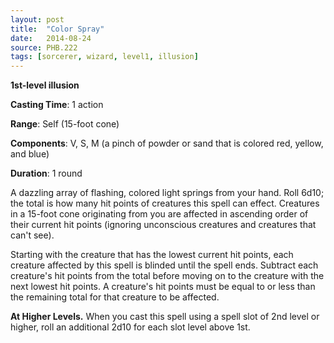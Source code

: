 ```yaml
---
layout: post
title:  "Color Spray"
date:   2014-08-24
source: PHB.222
tags: [sorcerer, wizard, level1, illusion]
---
```


**1st-level illusion**

**Casting Time**: 1 action

**Range**: Self (15-foot cone)

**Components**: V, S, M (a pinch of powder or sand that is colored red, yellow, and blue)

**Duration**: 1 round

A dazzling array of flashing, colored light springs from your hand. Roll 6d10; the total is how many hit points of creatures this spell can effect. Creatures in a 15-foot cone originating from you are affected in ascending order of their current hit points (ignoring unconscious creatures and creatures that can't see).

Starting with the creature that has the lowest current hit points, each creature affected by this spell is blinded until the spell ends. Subtract each creature's hit points from the total before moving on to the creature with the next lowest hit points. A creature's hit points must be equal to or less than the remaining total for that creature to be affected.

**At Higher Levels.** When you cast this spell using a spell slot of 2nd level or higher, roll an additional 2d10 for each slot level above 1st.
